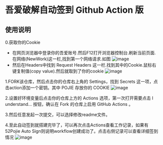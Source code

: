 # 吾爱破解自动签到 Github Action 版

## 使用说明
0.获取你的Cookie
 - 在网页浏览器中登录你的吾爱账号.然后F12打开浏览器控制台.刷新当前页面.在网络(NewWork)这一栏,找到第一个网络请求.如图
 ![image](https://user-images.githubusercontent.com/30728105/203260271-bff2cc1b-9a85-479c-8536-13bef415d20e.png)
 - 然后在Headers中找到 Request Headers 这一栏.找到其中的Cookie.鼠标右键复制值(copy value).然后就取到了你的cookie
 ![image](https://user-images.githubusercontent.com/30728105/203261131-c65c018a-6746-4a97-b1b4-6a4d2d24b811.png)

1.FORK该仓库，然后点击你的仓库右上角的 Settings，找到 Secrets 这一项，点击action添加一个密钥。其中 POJIE 存放你的 COOKIE
 ![image](https://user-images.githubusercontent.com/30728105/165697595-302d3965-c456-4ec0-8733-533256b6041b.png)

2.设置好环境变量后点击你的仓库上方的 Actions 选项，第一次打开需要点击 I understand... 按钮，确认在 Fork 的仓库上启用 GitHub Actions 。

3.然后任意发起一次提交，可以选择修改readme文件。

4.至此自动签到就搭建完毕了，可以再次点击Actions查看工作记录，如果有52Pojie Auto Sign则说明workflow创建成功了。点击右侧记录可以查看详细签到情况
 ![image](https://user-images.githubusercontent.com/30728105/165697734-a38d6d46-db0e-40a1-8b21-e0d50443de36.png)
